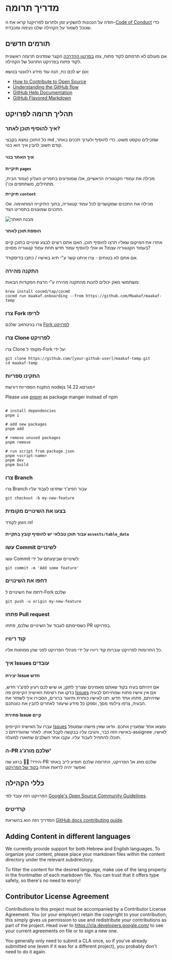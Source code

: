 # מדריך תרומה

תודה על הנכונות להשקיע זמן ולתרום לפרויקט!
קראו את ה-[Code of Conduct](./CODE_OF_CONDUCT.md) כדי שנוכל לשמור על הקהילה שלנו נעימה ומכבדת.

## תורמים חדשים

אם מעולם לא תרמתם לקוד פתוח, צפו [בסרטון ההדרכה](https://youtu.be/IVNxfbHNHZk?si=K7eB4yc0ASt59W_I) הקצר שמדגים תרומה ראשונית לקוד פתוח בפרויקט התרגול של הקהילה.

אם יש לכם כח, הנה עוד מידע רלוונטי בנושא:

- [How to Contribute to Open Source](https://opensource.guide/how-to-contribute/)
- [Understanding the GitHub flow](https://guides.github.com/introduction/flow/)
- [GitHub Help Documentation](https://help.github.com/)
- [GitHub Flavored Markdown](https://guides.github.com/features/mastering-markdown/)

## תהליך תרומה לפרויקט

### איך להוסיף תוכן לאתר?

כל התוכן נמצא בקבצי md שמכילים טקסט פשוט.
כדי להוסיף ולערוך תכנים באתר, קודם חשוב להבין איך הוא בנוי.

#### איך האתר בנוי

**תיקיית `pages`**

מכילה את עמודי הקטגוריה הראשיים, אלו שמופיעים בתפריט העליון (עמוד הבית, מתחילים, משתתפים וכו').

**תיקיית `content`**

מכילה את התכנים שמקושרים לכל עמוד קטגוריה, בתוך התיקייה המתאימה. אלו התכנים שמוצגים בתפריט הצד.

![מבנה האתר](https://github.com/Maakaf/maakaf-temp/assets/116891360/475e794e-6c71-4536-81cb-5b909e5182bb)

#### הוספת תוכן לאתר

אתרו את המיקום שאליו תרצו להוסיף תוכן. האם אתם רוצים לבצע שינויים בתוכן קיים בעמוד הקטגוריה עצמו? או אולי להוסיף עמוד חדש תחת עמוד קטגוריה מסוים?

אם אתם לא בטוחים - צרו איתנו קשר ע"י תיוג באישיו / כתבו בדיסקורד.

### התקנה מהירה
משתמשי מאק יכולים להנות מהתקנה מהירה ע"י הרצת הפקודות הבאות:
```shell
brew install cocmd/tap/cocmd
cocmd run maakaf.onboarding --from https://github.com/Maakaf/maakaf-temp
```

### צרו Fork לריפו

צרו בגיטהאב שלכם [Fork לפרויקט](https://github.com/Maakaf/maakaf-temp)

### צרו Clone לפרויקט

צרו Clone מקומי ל-Fork על ידי:

```shell
git clone https://github.com/[your-github-user]/maakaf-temp.git
cd maakaf-temp
```

### התקינו ספריות

התקנת הספריות דורשת nodejs מגרסא 14.22+

Please use [pnpm](https://pnpm.io/installation) as package manger instead of npm

```shell

# install dependencies
pnpm i

# add new packages
pnpm add

# remove unused packages
pnpm remove

# run script from package.json
pnpm <script-name>
pnpm dev
pnpm build
```

### צרו Branch

צרו Branch עבור הפיצ'ר שתרצו לעבוד עליו

```shell
git checkout -b my-new-feature
```

### בצעו את השינויים מקומית

זה הזמן לקודד!

#### עבור תוכן טבלאי יש להוסיף קובץ בתקיית `assests/table_data`

### עשו Commit לשינויים

עשו Commit לשינויים שביצעתם על ידי:

```shell
git commit -m 'Add some feature'
```

### דחפו את השינויים

דחפו את השינויים ל-Fork שלכם

```shell
git push -u origin my-new-feature
```

### פתחו Pull request

כשסיימתם לעבוד על השינויים שלכם, פתחו PR בפרויקט.

### קוד ריוויו

כל התרומות לפרויקט עוברות קוד ריוויו על ידי מנהלי הפרויקט לפני שהן ממוזגות אליו.

### איך Issues עובדים

#### יצירת Issue חדש

אם זיהיתם בעיה בקוד שאתם מאמינים שצריך לתקן, או שיש לכם רעיון לפיצ'ר חדש, בדקו את רשימת האישיוז הקיימים פה [Issues](https://github.com/Maakaf/maakaf-temp/issues)
אם אין אישיו פתוח שמתייחס לבעיה שזיהיתם, פתחו אחד חדש.
תנו לאישיו כותרת ותיאור ברורים, הסבירו איך לשחזר את הבעיה, צרפו צילומי מסך, וספקו כל מידע שיעזור לאחרים להבין את כוונתכם.

#### פתירת Issue קיים

עברו על האישיוז הקיימים [Issues](https://github.com/Maakaf/maakaf-temp/issues) ומצאו אחד שמעניין אתכם.
וודאו שאין מישהו שמטפל באישיו הזה כבר, והגיבו עליו בבקשה לקבל אותו.
לאחר שהוגדרתם כ-assignee לאישיו, תוכלו להתחיל לעבוד עליו.
עקבו אחר השלבים שתוארו למעלה.

### ה-PR שלכם מורג'ג'

הידד! :tada::tada:
ברגע שה-PR שלכם מוזג אל הפרויקט, התרומה שלכם תופיע לייב באתר ואפשר יהיה לראות אותה [בקוד של הפרויקט ](https://github.com/Maakaf/maakaf-temp)

## כללי הקהילה

הפרויקט הזה עובד לפי [Google's Open Source Community Guidelines](https://opensource.google.com/conduct/).

### קרדיטים

המדריך הזה הוא בהשראת [GitHub docs contributing guide](https://github.com/github/docs/blob/main/CONTRIBUTING.md?plain=1).

## Adding Content in different languages

We currently provide support for both Hebrew and English languages. To organize your content, please place your markdown files within the content directory under the relevant subdirectory.

To filter the content for the desired language, make use of the lang property in the frontmatter of each markdown file. You can trust that it offers type safety, so there's no need to worry!

## Contributor License Agreement

Contributions to this project must be accompanied by a Contributor License
Agreement. You (or your employer) retain the copyright to your contribution;
this simply gives us permission to use and redistribute your contributions as
part of the project. Head over to <https://cla.developers.google.com/> to see
your current agreements on file or to sign a new one.

You generally only need to submit a CLA once, so if you've already submitted one
(even if it was for a different project), you probably don't need to do it
again.

